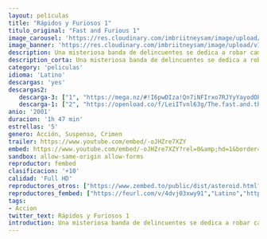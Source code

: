 ```yaml
---
layout: peliculas
title: "Rápidos y Furiosos 1"
titulo_original: "Fast and Furious 1"
image_carousel: 'https://res.cloudinary.com/imbriitneysam/image/upload/v1544047090/rapido1-poster-min.jpg'
image_banner: 'https://res.cloudinary.com/imbriitneysam/image/upload/v1544047090/rapid-banner-min.jpg'
description: Una misteriosa banda de delincuentes se dedica a robar camiones en plena marcha desde vehículos deportivos. La policía decide infiltrar un hombre en el mundo de las carreras ilegales para descubrir posibles sospechosos. El joven y apuesto Brian entra en el mundo de las carreras donde conoce a Dominic, rey indiscutible de este mundo y sospechoso número uno, pero todo se complicará cuando se enamora de la hermana de Dominic.
description_corta: Una misteriosa banda de delincuentes se dedica a robar camiones en plena marcha desde vehículos deportivos. La policía decide infiltrar un hombre en el mundo de las carreras ilegales para descubrir posibles sospechosos. El joven y..
category: 'peliculas'
idioma: 'Latino'
descargas: 'yes'
descargas2:
   descarga-3: ["1", "https://mega.nz/#!I6pwDIza!Qn7iNFIrxo7RJYyYayodOPsLRbco8qh1OB6Qz7ovKic", "https://www.google.com/s2/favicons?domain=mega.nz","Mega","https://res.cloudinary.com/imbriitneysam/image/upload/v1541473684/mexico.png", "Latino", "Full HD"]
   descarga-1: ["2", "https://openload.co/f/LeiITvnl63g/The.fast.and.the", "https://www.google.com/s2/favicons?domain=openload.co","OpenLoad","https://res.cloudinary.com/imbriitneysam/image/upload/v1541473684/mexico.png", "Latino", "Full HD"]
anio: '2001'
duracion: '1h 47 min'
estrellas: '5'
genero: Acción, Suspenso, Crimen
trailer: https://www.youtube.com/embed/-oJHZre7XZY
embed: https://www.youtube.com/embed/-oJHZre7XZY?rel=0&amp;hd=1&border=0&wmode=opaque&enablejsapi=1&modestbranding=1&controls=1&showinfo=1
sandbox: allow-same-origin allow-forms
reproductor: fembed
clasificacion: '+10'
calidad: 'Full HD'
reproductores_otros: ["https://www.zembed.to/public/dist/asteroid.html?id=b92b0b2bfb81eeb7d17f47d6f082794d&title=The%20Fast%20and%20the%20Furious","Latino","https://api.cuevana3.io/stream/index.php?file=ek5lbm9xYWNrS0xYMTZLa2xNbkdvY3ZTb3BtZng4TGp6ZFpobGFMUGtOelcwcUZmbWRIVzRkakVuS0JnbEplcG1KUnNZSlRTMGViVTBxZGdsdEhPb3I3U2RZbWprNVBNbGMyTVlLRFNsUT09","Latino","https://gdriveplayer.me/embed2.php?link=loLsXOswWNgFtW%252FAnYeJdAvFBrFH4A9TAmd6lwb5WpJ0C%252Fc2Gfn1tMkUbpCSckGOakkRUlQVEWsD%252BIjkGqACDymVO81QjS5Cf51cKlplYDdoLWIx89xBEQeAtNo%252Farwnr41XVtUhv5RT5SbyX3R82ajWuKIaFUQ8LuLa47vGr7j2ODrJs2WxzgRcByxFTMYoI%253D","Latino","https://gdriveplayer.me/embed2.php?link=u1waJyZsN3zk4IAV1U2Fowc2WeaIyd0r9GD9HMyD%252F6VgU68k7cjnHpsNPavEqjSjw9KhjXXhK8KOYFLd74fSV8l60ffupzWrRGXkZIgL9%252B7T6dbQYMKBoAuzBr7c2nvdF%252FsoyPBz6d4ncQEW%252F14DJHP9iNvj52BgHowDuw56tFixj1zG49nI4Bk%252BQrvAbG09H60ff66ZpDB%252FJSdWOw50TQ","Latino","https://mstream.space/q8lfa83bb8xs","Latino"]
reproductores_fembed: ["https://feurl.com/v/4dvj03xwy91","Latino","https://feurl.com/v/8p316s88-d70pww","Latino","https://feurl.com/v/pm95w4nx89l","Latino"]
tags:
- Accion
twitter_text: Rápidos y Furiosos 1
introduction: Una misteriosa banda de delincuentes se dedica a robar camiones en plena marcha desde vehículos deportivos. La policía decide infiltrar un hombre en el mundo de las carreras ilegales para descubrir posibles sospechosos. El joven y 
---
```












